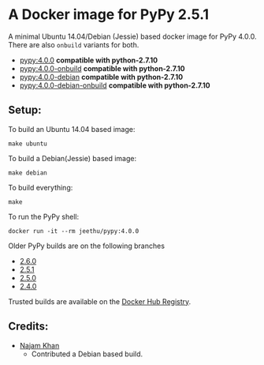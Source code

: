 A Docker image for PyPy 2.5.1
=============================

A minimal Ubuntu 14.04/Debian (Jessie) based docker image for PyPy 4.0.0. There are also `onbuild` variants for both.

- [pypy:4.0.0](https://github.com/jeethu/docker-pypy/blob/4.0.0/ubuntu/Dockerfile) __compatible with python-2.7.10__
- [pypy:4.0.0-onbuild](https://github.com/jeethu/docker-pypy/blob/4.0.0/ubuntu/onbuild/Dockerfile) __compatible with python-2.7.10__
- [pypy:4.0.0-debian](https://github.com/jeethu/docker-pypy/blob/4.0.0/debian/Dockerfile) __compatible with python-2.7.10__
- [pypy:4.0.0-debian-onbuild](https://github.com/jeethu/docker-pypy/blob/4.0.0/debian/onbuild/Dockerfile) __compatible with python-2.7.10__

Setup:
---

To build an Ubuntu 14.04 based image:
```
make ubuntu
```

To build a Debian(Jessie) based image:

```
make debian

```

To build everything:

```
make
```

To run the PyPy shell:

```
docker run -it --rm jeethu/pypy:4.0.0
```

Older PyPy builds are on the following branches

* [2.6.0](https://github.com/jeethu/docker-pypy/tree/2.6.0)
* [2.5.1](https://github.com/jeethu/docker-pypy/tree/2.5.1)
* [2.5.0](https://github.com/jeethu/docker-pypy/tree/2.5.0)
* [2.4.0](https://github.com/jeethu/docker-pypy/tree/2.4.0)

Trusted builds are available on the [Docker Hub Registry](https://registry.hub.docker.com/u/jeethu/pypy/).

Credits:
---

* [Najam Khan](https://github.com/najamkhn)
	* Contributed a Debian based build.
